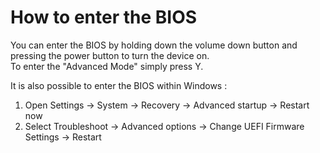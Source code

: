 # How to enter the BIOS

You can enter the BIOS by holding down the volume down button and pressing the power button to turn the device on.</br>
To enter the "Advanced Mode" simply press Y.

It is also possible to enter the BIOS within Windows :

1. Open Settings -> System -> Recovery -> Advanced startup -> Restart now
2. Select Troubleshoot -> Advanced options -> Change UEFI Firmware Settings -> Restart
